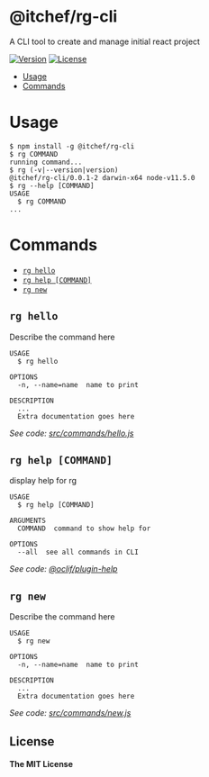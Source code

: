 @itchef/rg-cli
==============

A CLI tool to create and manage initial react project

[![Version](https://img.shields.io/npm/v/@itchef/rg-cli.svg)](https://npmjs.org/package/@itchef/rg-cli)
[![License](https://img.shields.io/npm/l/@itchef/rg-cli.svg)](https://github.com/ITChef/rg-cli/blob/master/package.json)

<!-- toc -->
* [Usage](#usage)
* [Commands](#commands)
<!-- tocstop -->
# Usage
<!-- usage -->
```sh-session
$ npm install -g @itchef/rg-cli
$ rg COMMAND
running command...
$ rg (-v|--version|version)
@itchef/rg-cli/0.0.1-2 darwin-x64 node-v11.5.0
$ rg --help [COMMAND]
USAGE
  $ rg COMMAND
...
```
<!-- usagestop -->
# Commands
<!-- commands -->
* [`rg hello`](#rg-hello)
* [`rg help [COMMAND]`](#rg-help-command)
* [`rg new`](#rg-new)

## `rg hello`

Describe the command here

```
USAGE
  $ rg hello

OPTIONS
  -n, --name=name  name to print

DESCRIPTION
  ...
  Extra documentation goes here
```

_See code: [src/commands/hello.js](https://github.com/ITChef/rg-cli/blob/v0.0.1-2/src/commands/hello.js)_

## `rg help [COMMAND]`

display help for rg

```
USAGE
  $ rg help [COMMAND]

ARGUMENTS
  COMMAND  command to show help for

OPTIONS
  --all  see all commands in CLI
```

_See code: [@oclif/plugin-help](https://github.com/oclif/plugin-help/blob/v2.1.6/src/commands/help.ts)_

## `rg new`

Describe the command here

```
USAGE
  $ rg new

OPTIONS
  -n, --name=name  name to print

DESCRIPTION
  ...
  Extra documentation goes here
```

_See code: [src/commands/new.js](https://github.com/ITChef/rg-cli/blob/v0.0.1-2/src/commands/new.js)_
<!-- commandsstop -->

## License
#### The MIT License
